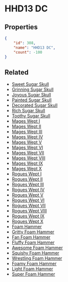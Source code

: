 # HHD13 DC

<no description available>

## Properties

```json
{
    "id": 308,
    "name": "HHD13 DC",
    "count": -100
}
```

## Related

- [Sweet Sugar Skull](../items/8704-sweet-sugar-skull.md)
- [Grinning Sugar Skull](../items/8705-grinning-sugar-skull.md)
- [Joyous Sugar Skull](../items/8706-joyous-sugar-skull.md)
- [Painted Sugar Skull](../items/8707-painted-sugar-skull.md)
- [Decorated Sugar Skull](../items/8708-decorated-sugar-skull.md)
- [Rich Sugar Skull](../items/8709-rich-sugar-skull.md)
- [Toothy Sugar Skull](../items/8710-toothy-sugar-skull.md)
- [Mages Wept I](../items/8738-mages-wept-i.md)
- [Mages Wept II](../items/8739-mages-wept-ii.md)
- [Mages Wept III](../items/8740-mages-wept-iii.md)
- [Mages Wept IV](../items/8741-mages-wept-iv.md)
- [Mages Wept V](../items/8742-mages-wept-v.md)
- [Mages Wept VI](../items/8743-mages-wept-vi.md)
- [Mages Wept VII](../items/8744-mages-wept-vii.md)
- [Mages Wept VIII](../items/8745-mages-wept-viii.md)
- [Mages Wept IX](../items/8746-mages-wept-ix.md)
- [Mages Wept X](../items/8747-mages-wept-x.md)
- [Rogues Wept I](../items/8758-rogues-wept-i.md)
- [Rogues Wept II](../items/8759-rogues-wept-ii.md)
- [Rogues Wept III](../items/8760-rogues-wept-iii.md)
- [Rogues Wept IV](../items/8761-rogues-wept-iv.md)
- [Rogues Wept V](../items/8762-rogues-wept-v.md)
- [Rogues Wept VI](../items/8763-rogues-wept-vi.md)
- [Rogues Wept VII](../items/8764-rogues-wept-vii.md)
- [Rogues Wept VIII](../items/8765-rogues-wept-viii.md)
- [Rogues Wept IX](../items/8766-rogues-wept-ix.md)
- [Rogues Wept X](../items/8767-rogues-wept-x.md)
- [Foam Hammer](../items/8834-foam-hammer.md)
- [Gritty Foam Hammer](../items/8835-gritty-foam-hammer.md)
- [Fan Foam Hammer](../items/8836-fan-foam-hammer.md)
- [Fluffy Foam Hammer](../items/8837-fluffy-foam-hammer.md)
- [Awesome Foam Hammer](../items/8838-awesome-foam-hammer.md)
- [Squishy Foam Hammer](../items/8839-squishy-foam-hammer.md)
- [Wrestling Foam Hammer](../items/8840-wrestling-foam-hammer.md)
- [Foamy Foam Hammer](../items/8841-foamy-foam-hammer.md)
- [Light Foam Hammer](../items/8842-light-foam-hammer.md)
- [Super Foam Hammer](../items/8843-super-foam-hammer.md)

